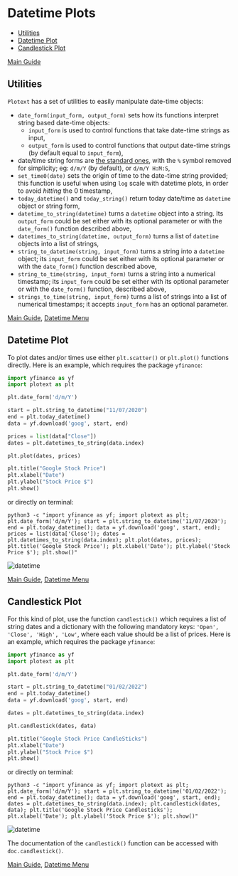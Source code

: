 # Datetime Plots
- [Utilities](https://github.com/piccolomo/plotext/blob/master/readme/datetime.md#utilities)
- [Datetime Plot](https://github.com/piccolomo/plotext/blob/master/readme/datetime.md#datetime-plot)
- [Candlestick Plot](https://github.com/piccolomo/plotext/blob/master/readme/datetime.md#candlestick-plot)

[Main Guide](https://github.com/piccolomo/plotext#guide)


## Utilities
`Plotext` has a set of utilities to easily manipulate date-time objects:
- `date_form(input_form, output_form)` sets how its functions interpret string based date-time objects:
    - `input_form` is used to control functions that take date-time strings as input,
    - `output_form` is used to control functions that output date-time strings (by default equal to `input_form`),
- date/time string forms are [the standard ones](https://docs.python.org/3/library/datetime.html#strftime-and-strptime-format-codes), with the `%` symbol removed for simplicity; eg: `d/m/Y` (by default), or `d/m/Y H:M:S`,
- `set_time0(date)` sets the origin of time to the date-time string provided; this function is useful when using `log` scale with datetime plots, in order to avoid *hitting* the 0 timestamp,
- `today_datetime()` and `today_string()` return today date/time as `datetime` object or string form,
- `datetime_to_string(datetime)` turns a `datetime` object into a string. Its `output_form` could be set either with its optional parameter or with the `date_form()` function described above,
- `datetimes_to_string(datetime, output_form)` turns a list of `datetime` objects into a list of strings,
- `string_to_datetime(string, input_form)` turns a string into a `datetime` object; its `input_form` could be set either with its optional parameter or with the `date_form()` function described above,
- `string_to_time(string, input_form)` turns a string into a numerical timestamp; its `input_form` could be set either with its optional parameter or with the `date_form()` function, described above,
- `strings_to_time(string, input_form)` turns a list of strings into a list of numerical timestamps; it accepts `input_form` has an optional parameter.

[Main Guide](https://github.com/piccolomo/plotext#guide), [Datetime Menu](https://github.com/piccolomo/plotext/blob/master/readme/datetime.md#datetime-plots)


## Datetime Plot
To plot dates and/or times use either `plt.scatter()` or `plt.plot()` functions directly. Here is an example, which requires the package `yfinance`:

```python
import yfinance as yf
import plotext as plt

plt.date_form('d/m/Y')

start = plt.string_to_datetime("11/07/2020")
end = plt.today_datetime()
data = yf.download('goog', start, end)

prices = list(data["Close"])
dates = plt.datetimes_to_string(data.index)

plt.plot(dates, prices)

plt.title("Google Stock Price")
plt.xlabel("Date")
plt.ylabel("Stock Price $")
plt.show()
```
or directly on terminal:
```console
python3 -c "import yfinance as yf; import plotext as plt; plt.date_form('d/m/Y'); start = plt.string_to_datetime('11/07/2020'); end = plt.today_datetime(); data = yf.download('goog', start, end); prices = list(data['Close']); dates = plt.datetimes_to_string(data.index); plt.plot(dates, prices); plt.title('Google Stock Price'); plt.xlabel('Date'); plt.ylabel('Stock Price $'); plt.show()"
```

![datetime](https://raw.githubusercontent.com/piccolomo/plotext/master/data/datetime.png)

[Main Guide](https://github.com/piccolomo/plotext#guide), [Datetime Menu](https://github.com/piccolomo/plotext/blob/master/readme/datetime.md#datetime-plots)


## Candlestick Plot
For this kind of plot, use the function `candlestick()` which requires a list of string dates and a dictionary with the following mandatory keys: `'Open', 'Close', 'High', 'Low'`, where each value should be a list of prices. Here is an example, which requires the package `yfinance`:

```python
import yfinance as yf
import plotext as plt

plt.date_form('d/m/Y')

start = plt.string_to_datetime("01/02/2022")
end = plt.today_datetime()
data = yf.download('goog', start, end)

dates = plt.datetimes_to_string(data.index)

plt.candlestick(dates, data)

plt.title("Google Stock Price CandleSticks")
plt.xlabel("Date")
plt.ylabel("Stock Price $")
plt.show()
```
or directly on terminal:
```console
python3 -c "import yfinance as yf; import plotext as plt; plt.date_form('d/m/Y'); start = plt.string_to_datetime('01/02/2022'); end = plt.today_datetime(); data = yf.download('goog', start, end); dates = plt.datetimes_to_string(data.index); plt.candlestick(dates, data); plt.title('Google Stock Price Candlesticks'); plt.xlabel('Date'); plt.ylabel('Stock Price $'); plt.show()"
```

![datetime](https://raw.githubusercontent.com/piccolomo/plotext/master/data/candlestick.png)

The documentation of the `candlestick()` function can be accessed with `doc.candlestick()`.

[Main Guide](https://github.com/piccolomo/plotext#guide), [Datetime Menu](https://github.com/piccolomo/plotext/blob/master/readme/datetime.md#datetime-plots)
